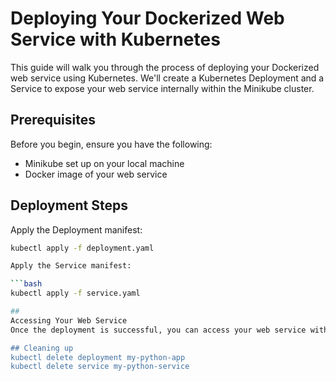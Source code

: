 # Deploying Your Dockerized Web Service with Kubernetes

This guide will walk you through the process of deploying your Dockerized web service using Kubernetes. We'll create a Kubernetes Deployment and a Service to expose your web service internally within the Minikube cluster.

## Prerequisites

Before you begin, ensure you have the following:

- Minikube set up on your local machine
- Docker image of your web service

## Deployment Steps
Apply the Deployment manifest:

   ```bash
   kubectl apply -f deployment.yaml

Apply the Service manifest:

   ```bash 
   kubectl apply -f service.yaml

##
Accessing Your Web Service
Once the deployment is successful, you can access your web service within the Minikube cluster using the Service's Node IP.

## Cleaning up
kubectl delete deployment my-python-app
kubectl delete service my-python-service


